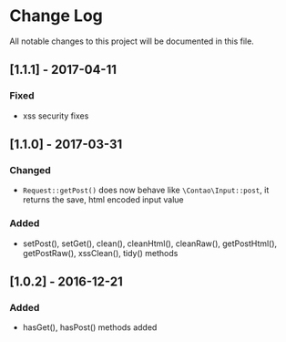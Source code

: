 # Change Log
All notable changes to this project will be documented in this file.

## [1.1.1] - 2017-04-11

### Fixed
- xss security fixes

## [1.1.0] - 2017-03-31

### Changed
- `Request::getPost()` does now behave like `\Contao\Input::post`, it returns the save, html encoded input value

### Added 
- setPost(), setGet(), clean(), cleanHtml(), cleanRaw(), getPostHtml(), getPostRaw(), xssClean(), tidy() methods

## [1.0.2] - 2016-12-21

### Added
- hasGet(), hasPost() methods added
